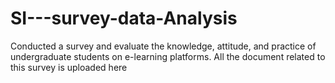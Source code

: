 # SI---survey-data-Analysis
Conducted a survey and evaluate the knowledge, attitude, and practice of undergraduate students on e-learning platforms.
All the document related to this survey is uploaded here
